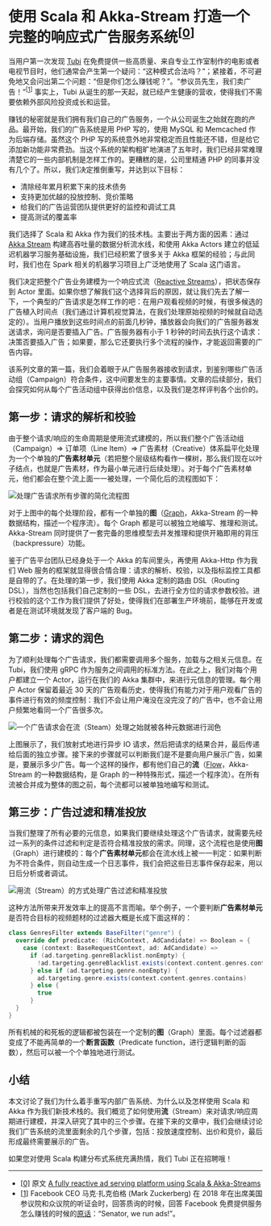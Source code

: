 # 使用 Scala 和 Akka-Stream 打造一个完整的响应式广告服务系统<sup>[[0](#1)]</sup>

当用户第一次发现 [Tubi](https://www.tubitv.com) 在免费提供一些高质量、来自专业工作室制作的电影或者电视节目时，他们通常会产生第一个疑问：“这种模式合法吗？”；紧接着，不可避免地又会问出第二个问题：“但是你们怎么赚钱呢？”。“参议员先生<!--或者：大哥-->，我们卖广告！”<sup>[[1](#1)]</sup> 事实上，Tubi 从诞生的那一天起，就已经产生健康的营收，使得我们不需要依赖外部风险投资成长和运营。

赚钱的秘密就是我们拥有我们自己的广告服务，一个从公司诞生之始就在跑的产品。最开始，我们的广告系统是用 PHP 写的，使用 MySQL 和 Memcached 作为后端存储。虽然这个 PHP 写的系统意外地非常稳定而且性能还不错，但是给它添加新功能非常费劲。当这个系统的架构粗旷地演进了五年时，我们已经非常难理清楚它的一些内部机制是怎样工作的。更糟糕的是，公司里精通 PHP 的同事并没有几个了。所以，我们决定推倒重写，并达到以下目标：

- 清除经年累月积累下来的技术债务
- 支持更加优越的投放控制、竞价策略
- 给我们的广告运营团队提供更好的监控和调试工具
- 提高测试的覆盖率

我们选择了 Scala 和 Akka 作为我们的技术栈。主要出于两方面的因素：通过 [Akka Stream](https://doc.akka.io/docs/akka/current/stream/index.html) 构建高吞吐量的数据分析流水线，和使用 Akka Actors 建立的低延迟机器学习服务基础设施，我们已经积累了很多关于 Akka 框架的经验；与此同时，我们也在 Spark 相关的机器学习项目上广泛地使用了 Scala 这门语言。

我们决定把整个广告业务建模为一个响应式流（[Reactive Streams](http://www.reactive-streams.org/)），把状态保存到 Actor 里面。如果你想了解我们这个选择背后的原因，就让我们先去了解一下，一个典型的广告请求是怎样工作的吧：在用户观看视频的时候，有很多候选的广告植入时间点（我们通过计算机视觉算法，在我们处理原始视频的时候就自动选定的）<!--或者：在处理原始视频的时候，我们使用了计算机视觉算法，在每个视频所有的播放帧里，自动选定了许多候选的广告插入时间点。-->。当用户播放到这些时间点的前面几秒钟，播放器会向我们的广告服务器发送请求，询问是否要插入广告。广告服务器有小于 1 秒钟的时间去执行这个请求：决策否要插入广告；如果要，那么它还要执行多个流程的操作，才能返回需要的广告内容。

该系列文章的第一篇，我们会着眼于从广告服务器接收到请求，到鉴别哪些广告活动组（Campaign）符合条件，这中间要发生的主要事情。文章的后续部分，我们会探究如何从每个广告活动组中获得出价信息，以及我们是怎样评判各个出价的。

## 第一步：请求的解析和校验 
由于整个请求/响应的生命周期是使用流式建模的，所以我们整个广告活动组（Campaign）⇒ 订单项（Line Item）⇒ 广告素材（Creative）体系扁平化处理为一个个单独的**广告素材单元**（若把整个层级结构看作一棵树，那么我们现在以叶子结点，也就是广告素材，作为最小单元进行后续处理）。对于每个广告素材单元，他们都会在整个流上面一一被处理，一个简化后的流程图如下：

![处理广告请求所有步骤的简化流程图](./simplified-view-of-all-the-steps-in-a-single-ad-request.png)

对于上图中的每个处理阶段，都有一个单独的**图**（[Graph](https://doc.akka.io/docs/akka/current/stream/stream-graphs.html)，Akka-Stream 的一种数据结构，描述一个程序流）。每个 Graph 都是可以被独立地编写、推理和测试。Akka-Stream 同时提供了一套完备的思维模型去并发推理和提供开箱即用的背压（backpressure）功能。

鉴于广告平台团队已经身处于一个 Akka 的车间里头，再使用 Akka-Http 作为我们 Web 服务的框架就显得很合情合理：请求的解析、校验，以及指标监控工具都是自带的了。在处理的第一步，我们使用 Akka 定制的路由 DSL（Routing DSL），当然也包括我们自己定制的一些 DSL，去进行全方位的请求参数校验。进行校验的这个工作为我们提供了好处，使得我们在部署生产环境前，能够在开发或者是在测试环境就发现了客户端的 Bug。

## 第二步：请求的润色

为了顺利处理每个广告请求，我们都需要调用多个服务，加载与之相关元信息。在 Tubi，我们使用 gRPC 作为服务之间调用的标准方法。在此之上，我们对每个用户都建立一个 Actor，运行在我们的 Akka 集群中，来进行元信息的管理。每个用户 Actor 保留着最近 30 天的广告观看历史，使得我们有能力对于用户观看广告的事件进行有效的频度控制：我们不会让用户淹没在没完没了的广告中，也不会让用户频繁地看同一个广告很多次。

![一个广告请求会在流（Steam）处理之始就被各种元数据进行润色](./a-request-is-enriched-with-metadata-at-the-start-of-the-stream.png)

上图展示了，我们放射式地进行异步 IO 请求，然后把请求的结果合并，最后传递给后面的独立步骤。接下来的步骤就可以判断我们是不是要向用户展示广告，如果是，要展示多少广告。每一个这样的操作，都有他们自己的**流**（[Flow](https://doc.akka.io/docs/akka/current/stream/stream-flows-and-basics.html)，Akka-Stream 的一种数据结构，是 Graph 的一种特殊形式，描述一个程序流）。在所有流被合并成为整体的图之前，每个流都可以被单独地编写和测试。

## 第三步：广告过滤和精准投放

当我们整理了所有必要的元信息，如果我们要继续处理这个广告请求，就需要先经过一系列的条件过滤和判定是否符合精准投放的需求。同理，这个流程也是使用**图**（Graph）进行建模的：每个**广告素材单元**都会在流水线上被一一判定：如果判断为不符合条件，则自动生成一个日志事件，我们会把这些日志事件保存起来，用以日后分析或者调试。

![用流（Stream）的方式处理广告过滤和精准投放](./targeting-filters-processed-in-a-streaming-fashion.png)

这种方法所带来开发效率上的提高不言而喻。举个例子，一个要判断**广告素材单元**是否符合目标的视频题材的过滤器大概是长成下面这样的：

```scala
class GenresFilter extends BaseFilter("genre") {
  override def predicate: (RichContext, AdCandidate) => Boolean = {
    case (context: BaseRequestContext, ad: AdCandidate) =>
      if (ad.targeting.genreBlacklist.nonEmpty) {
        !ad.targeting.genreBlacklist.exists(context.content.genres.contains)
      } else if (ad.targeting.genre.nonEmpty) {
        ad.targeting.genre.exists(context.content.genres.contains)
      } else {
        true
      }
  }
}
```

所有机械的和死板的逻辑都被包装在一个定制的**图**（Graph）里面。每个过滤器都变成了不能再简单的一个**断言函数**（Predicate function，进行逻辑判断的函数），然后可以被一个个单独地进行测试。

## 小结

本文讨论了我们为什么着手重写内部广告系统、为什么以及怎样使用 Scala 和 Akka 作为我们新技术栈的。我们概览了如何使用**流**（Stream）来对请求/响应周期进行建模，并深入研究了其中的三个步骤。在接下来的文章中，我们会继续讨论我们广告系统的流里面剩余的几个步骤，包括：投放速度控制、出价和竞价，最后形成最终需要展示的广告。

如果您对使用 Scala 构建分布式系统充满热情，我们 Tubi 正在招聘哦！

---

- <a href="#">[0]</a> 原文 [A fully reactive ad serving platform using Scala & Akka-Streams](https://code.tubitv.com/a-fully-reactive-ad-serving-platform-using-scala-akka-streams-13299e7ea04e)
- <a href="#" id="1">[1]</a> Facebook CEO 马克·扎克伯格 (Mark Zuckerberg) 在 2018 年在出席美国参议院和众议院的听证会时，回答质询的时候，回答 Facebook 免费提供服务怎么赚钱的时候的[原话](https://youtu.be/n2H8wx1aBiQ?t=37)：“Senator, we run ads!”。  





























